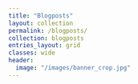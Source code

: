 ```yaml
---
title: "Blogposts"
layout: collection
permalink: /blogposts/
collection: blogposts
entries_layout: grid
classes: wide
header:
  image: "/images/banner_crop.jpg"
---
```

